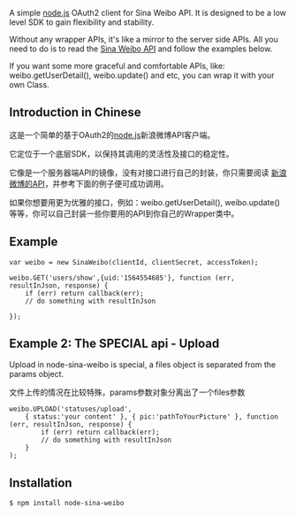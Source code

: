 A simple [node.js](http://nodejs.org) OAuth2 client for Sina Weibo API. It is designed to be a low level SDK to gain flexibility and stability.

Without any wrapper APIs, it's like a mirror to the server side APIs. All you need to do is to read the [Sina Weibo API](http://open.weibo.com/wiki/API%E6%96%87%E6%A1%A3_V2) and follow the examples below.

If you want some more graceful and comfortable APIs, like: weibo.getUserDetail(), weibo.update() and etc, you can wrap it with your own Class.


## Introduction in Chinese

这是一个简单的基于OAuth2的[node.js](http://nodejs.org)新浪微博API客户端。

它定位于一个底层SDK，以保持其调用的灵活性及接口的稳定性。

它像是一个服务器端API的镜像，没有对接口进行自己的封装，你只需要阅读 [新浪微博的API](http://open.weibo.com/wiki/API%E6%96%87%E6%A1%A3_V2)，并参考下面的例子便可成功调用。

如果你想要用更为优雅的接口，例如：weibo.getUserDetail(), weibo.update() 等等，你可以自己封装一些你要用的API到你自己的Wrapper类中。


## Example

    var weibo = new SinaWeibo(clientId, clientSecret, accessToken);

    weibo.GET('users/show',{uid:'1564554685'}, function (err, resultInJson, response) {
        if (err) return callback(err);
        // do something with resultInJson

    });

## Example 2: The SPECIAL api - Upload
Upload in node-sina-weibo is special, a files object is separated from the params object.

文件上传的情况在比较特殊，params参数对象分离出了一个files参数

    weibo.UPLOAD('statuses/upload',
        { status:'your content' }, { pic:'pathToYourPicture' }, function (err, resultInJson, response) {
            if (err) return callback(err);
            // do something with resultInJson
        }
    );

## Installation

    $ npm install node-sina-weibo

